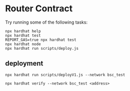 # Router Contract

Try running some of the following tasks:

```shell
npx hardhat help
npx hardhat test
REPORT_GAS=true npx hardhat test
npx hardhat node
npx hardhat run scripts/deploy.js
```

## deployment
```
npx hardhat run scripts/deployV1.js --network bsc_test

npx hardhat verify --network bsc_test <address>
```